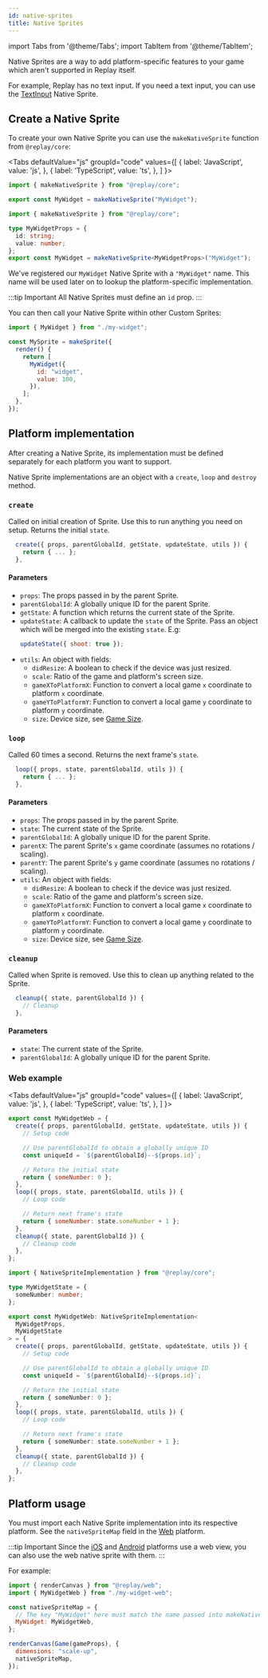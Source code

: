 ```yaml
---
id: native-sprites
title: Native Sprites
---
```


import Tabs from '@theme/Tabs';
import TabItem from '@theme/TabItem';

Native Sprites are a way to add platform-specific features to your game which aren't supported in Replay itself.

For example, Replay has no text input. If you need a text input, you can use the [TextInput](text-input.md) Native Sprite.

## Create a Native Sprite

To create your own Native Sprite you can use the `makeNativeSprite` function from `@replay/core`:

<Tabs
  defaultValue="js"
  groupId="code"
  values={[
    { label: 'JavaScript', value: 'js', },
    { label: 'TypeScript', value: 'ts', },
  ]
}>
<TabItem value="js">

```js
import { makeNativeSprite } from "@replay/core";

export const MyWidget = makeNativeSprite("MyWidget");
```

</TabItem>
<TabItem value="ts">

```ts
import { makeNativeSprite } from "@replay/core";

type MyWidgetProps = {
  id: string;
  value: number;
};
export const MyWidget = makeNativeSprite<MyWidgetProps>("MyWidget");
```

</TabItem>
</Tabs>

We've registered our `MyWidget` Native Sprite with a `"MyWidget"` name. This name will be used later on to lookup the platform-specific implementation.

:::tip Important
All Native Sprites must define an `id` prop.
:::

You can then call your Native Sprite within other Custom Sprites:

```js
import { MyWidget } from "./my-widget";

const MySprite = makeSprite({
  render() {
    return [
      MyWidget({
        id: "widget",
        value: 100,
      }),
    ];
  },
});
```

## Platform implementation

After creating a Native Sprite, its implementation must be defined separately for each platform you want to support.

Native Sprite implementations are an object with a `create`, `loop` and `destroy` method.

### `create`

Called on initial creation of Sprite. Use this to run anything you need on setup. Returns the initial `state`.

```js
  create({ props, parentGlobalId, getState, updateState, utils }) {
    return { ... };
  },
```

#### Parameters

- `props`: The props passed in by the parent Sprite.
- `parentGlobalId`: A globally unique ID for the parent Sprite.
- `getState`: A function which returns the current state of the Sprite.
- `updateState`: A callback to update the `state` of the Sprite. Pass an object which will be merged into the existing `state`. E.g:
   ```js
   updateState({ shoot: true });
   ```
- `utils`: An object with fields:
  - `didResize`: A boolean to check if the device was just resized.
  - `scale`: Ratio of the game and platform's screen size.
  - `gameXToPlatformX`: Function to convert a local game `x` coordinate to platform `x` coordinate.
  - `gameYToPlatformY`: Function to convert a local game `y` coordinate to platform `y` coordinate.
  - `size`: Device size, see [Game Size](game-size.md).

### `loop`

Called 60 times a second. Returns the next frame's `state`.

```js
  loop({ props, state, parentGlobalId, utils }) {
    return { ... };
  },
```

#### Parameters

- `props`: The props passed in by the parent Sprite.
- `state`: The current state of the Sprite.
- `parentGlobalId`: A globally unique ID for the parent Sprite.
- `parentX`: The parent Sprite's `x` game coordinate (assumes no rotations / scaling).
- `parentY`: The parent Sprite's `y` game coordinate (assumes no rotations / scaling).
- `utils`: An object with fields:
  - `didResize`: A boolean to check if the device was just resized.
  - `scale`: Ratio of the game and platform's screen size.
  - `gameXToPlatformX`: Function to convert a local game `x` coordinate to platform `x` coordinate.
  - `gameYToPlatformY`: Function to convert a local game `y` coordinate to platform `y` coordinate.
  - `size`: Device size, see [Game Size](game-size.md).

### `cleanup`

Called when Sprite is removed. Use this to clean up anything related to the Sprite.

```js
  cleanup({ state, parentGlobalId }) {
    // Cleanup
  },
```

#### Parameters

- `state`: The current state of the Sprite.
- `parentGlobalId`: A globally unique ID for the parent Sprite.

### Web example

<Tabs
  defaultValue="js"
  groupId="code"
  values={[
    { label: 'JavaScript', value: 'js', },
    { label: 'TypeScript', value: 'ts', },
  ]
}>
<TabItem value="js">

```js
export const MyWidgetWeb = {
  create({ props, parentGlobalId, getState, updateState, utils }) {
    // Setup code

    // Use parentGlobalId to obtain a globally unique ID
    const uniqueId = `${parentGlobalId}--${props.id}`;

    // Return the initial state
    return { someNumber: 0 };
  },
  loop({ props, state, parentGlobalId, utils }) {
    // Loop code

    // Return next frame's state
    return { someNumber: state.someNumber + 1 };
  },
  cleanup({ state, parentGlobalId }) {
    // Cleanup code
  },
};
```

</TabItem>
<TabItem value="ts">

```ts
import { NativeSpriteImplementation } from "@replay/core";

type MyWidgetState = {
  someNumber: number;
};

export const MyWidgetWeb: NativeSpriteImplementation<
  MyWidgetProps,
  MyWidgetState
> = {
  create({ props, parentGlobalId, getState, updateState, utils }) {
    // Setup code

    // Use parentGlobalId to obtain a globally unique ID
    const uniqueId = `${parentGlobalId}--${props.id}`;

    // Return the initial state
    return { someNumber: 0 };
  },
  loop({ props, state, parentGlobalId, utils }) {
    // Loop code

    // Return next frame's state
    return { someNumber: state.someNumber + 1 };
  },
  cleanup({ state, parentGlobalId }) {
    // Cleanup code
  },
};
```

</TabItem>
</Tabs>

## Platform usage

You must import each Native Sprite implementation into its respective platform. See the `nativeSpriteMap` field in the [Web](web.md) platform.

:::tip Important
Since the [iOS](ios.md) and [Android](android.md) platforms use a web view, you can also use the web native sprite with them.
:::


For example:

```js
import { renderCanvas } from "@replay/web";
import { MyWidgetWeb } from "./my-widget-web";

const nativeSpriteMap = {
  // The key "MyWidget" here must match the name passed into makeNativeSprite
  MyWidget: MyWidgetWeb,
};

renderCanvas(Game(gameProps), {
  dimensions: "scale-up",
  nativeSpriteMap,
});
```
